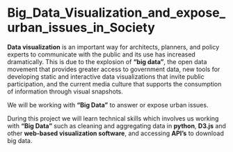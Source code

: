 # Big_Data_Visualization_and_expose_urban_issues_in_Society

**Data visualization** is an important way for architects, planners, and policy experts to communicate with the public and its use has increased dramatically. This is due to the explosion of **“big data”**, the open data movement that provides greater access to government data, new tools for developing static and interactive data visualizations that invite public participation, and the current media culture that supports the consumption of information through visual snapshots.

We will be working with **“Big Data”** to answer or expose urban issues.  

During this project we will learn technical skills which involves us working with **“Big Data”** such as cleaning and aggregating data in **python**, **D3.js** and other **web-based visualization software**, and accessing **API’s** to download big data. 



